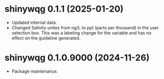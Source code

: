 <!-- NEWS.md is maintained by https://fledge.cynkra.com, contributors should not edit this file -->

# shinywqg 0.1.1 (2025-01-20)

- Updated internal data.
- Changed Salinity unites from ng/L to ppt (parts per thousand) in the user selection box. This was a labeling change for the variable and has no effect on the guideline generated. 

# shinywqg 0.1.0.9000 (2024-11-26)

- Package maintenance.  
